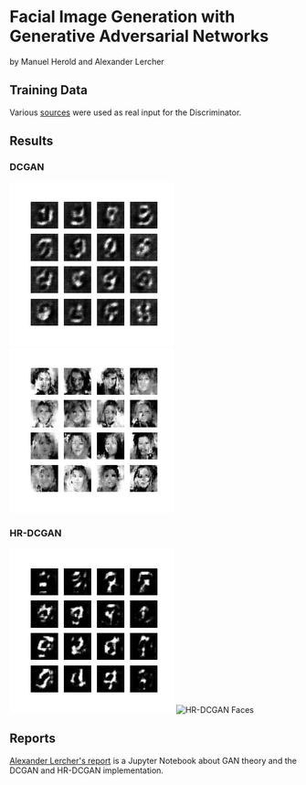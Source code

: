 # Facial Image Generation with Generative Adversarial Networks
by Manuel Herold and Alexander Lercher

## Training Data
Various [sources](training_images/readme.md) were used as real input for the Discriminator.

## Results
### DCGAN
![DCGAN MNIST](gan/models/mnist/dcgan/progress.gif)
![DCGAN Faces](gan/models/faces/dcgan/progress.gif)

### HR-DCGAN
![HR-DCGAN MNIST](gan/models/mnist/hr_dcgan/progress.gif)
![HR-DCGAN Faces](gan/models/faces/hr_dcgan/progress.gif)

## Reports
[Alexander Lercher's report](reports/lercher/report_lercher.ipynb) is a Jupyter Notebook about GAN theory and the DCGAN and HR-DCGAN implementation.